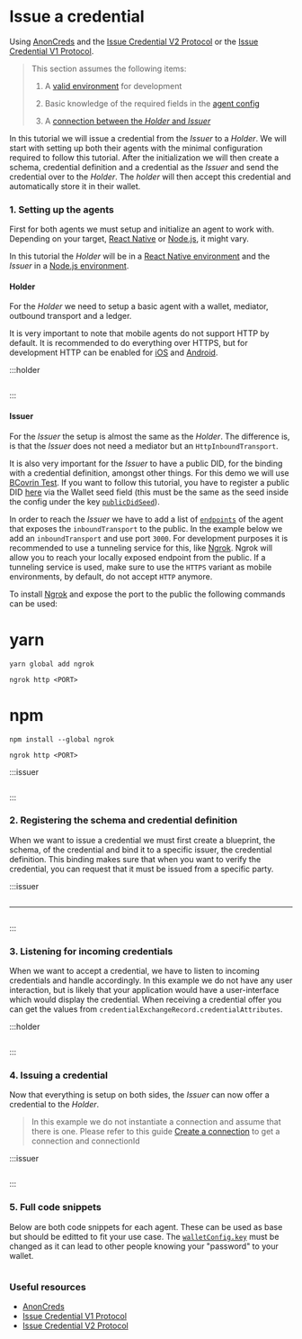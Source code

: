 # Issue a credential

Using [AnonCreds](https://anoncreds-wg.github.io/anoncreds-spec/) and the
[Issue Credential V2
Protocol](https://github.com/hyperledger/aries-rfcs/blob/main/features/0453-issue-credential-v2/README.md)
or the [Issue Credential V1
Protocol](https://github.com/hyperledger/aries-rfcs/blob/main/features/0036-issue-credential/README.md).

> This section assumes the following items:
>
> 1. A [valid environment](../getting-started/prerequisites) for development
>
> 1. Basic knowledge of the required fields in the [agent
>    config](./agent-config)
> 1. A [connection between the _Holder_ and _Issuer_](./create-a-connection)

In this tutorial we will issue a credential from the _Issuer_ to a _Holder_. We
will start with setting up both their agents with the minimal configuration
required to follow this tutorial. After the initialization we will then create
a schema, credential definition and a credential as the _Issuer_ and send the
credential over to the _Holder_. The _holder_ will then accept this credential
and automatically store it in their wallet.

### 1. Setting up the agents

First for both agents we must setup and initialize an agent to work with.
Depending on your target, [React
Native](../getting-started/prerequisites/react-native) or
[Node.js](../getting-started/prerequisites/react-native), it might vary.

In this tutorial the _Holder_ will be in a [React Native
environment](../getting-started/prerequisites/react-native) and the _Issuer_ in
a [Node.js environment](../getting-started/prerequisites/nodejs).

#### Holder

For the _Holder_ we need to setup a basic agent with a wallet, mediator,
outbound transport and a ledger.

It is very important to note that mobile agents do not support HTTP by default.
It is recommended to do everything over HTTPS, but for development HTTP can be
enabled for
[iOS](https://stackoverflow.com/questions/30731785/how-do-i-load-an-http-url-with-app-transport-security-enabled-in-ios-9)
and
[Android](https://stackoverflow.com/questions/51902629/how-to-allow-all-network-connection-types-http-and-https-in-android-9-pie).

:::holder

```typescript showLineNumbers issue-a-credential.ts section-1

```

:::

#### Issuer

For the _Issuer_ the setup is almost the same as the _Holder_. The difference
is, is that the _Issuer_ does not need a mediator but an
`HttpInboundTransport`.

It is also very important for the _Issuer_ to have a public DID, for the
binding with a credential definition, amongst other things. For this demo we
will use [BCovrin Test](http://test.bcovrin.vonx.io). If you want to follow
this tutorial, you have to register a public DID
[here](http://test.bcovrin.vonx.io) via the Wallet seed field (this must be the
same as the seed inside the config under the key
[`publicDidSeed`](./agent-config#publicdidseed)).

In order to reach the _Issuer_ we have to add a list of
[`endpoints`](./agent-config#endpoints) of the agent that exposes the
`inboundTransport` to the public. In the example below we add an
`inboundTransport` and use port `3000`. For development purposes it is
recommended to use a tunneling service for this, like
[Ngrok](https://ngrok.com). Ngrok will allow you to reach your locally exposed
endpoint from the public. If a tunneling service is used, make sure to use the
`HTTPS` variant as mobile environments, by default, do not accept `HTTP`
anymore.

To install [Ngrok](https://ngrok.com) and expose the port to the public the
following commands can be used:

<!-- tabs -->

# yarn

```console
yarn global add ngrok

ngrok http <PORT>
```

# npm

```console
npm install --global ngrok

ngrok http <PORT>
```

<!-- /tabs -->

:::issuer

```typescript showLineNumbers issue-a-credential.ts section-2

```

:::

### 2. Registering the schema and credential definition

When we want to issue a credential we must first create a blueprint, the
schema, of the credential and bind it to a specific issuer, the credential
definition. This binding makes sure that when you want to verify the
credential, you can request that it must be issued from a specific party.

:::issuer

```typescript showLineNumbers issue-a-credential.ts section-3

```

---

```typescript showLineNumbers issue-a-credential.ts section-4

```

:::

### 3. Listening for incoming credentials

When we want to accept a credential, we have to listen to incoming credentials
and handle accordingly. In this example we do not have any user interaction,
but is likely that your application would have a user-interface which would
display the credential. When receiving a credential offer you can get the
values from `credentialExchangeRecord.credentialAttributes`.

:::holder

```typescript showLineNumbers issue-a-credential.ts section-5

```

:::

### 4. Issuing a credential

Now that everything is setup on both sides, the _Issuer_ can now offer a
credential to the _Holder_.

> In this example we do not instantiate a connection and assume that there is
> one. Please refer to this guide [Create a connection](./create-a-connection)
> to get a connection and connectionId

:::issuer

```typescript showLineNumbers issue-a-credential.ts section-6

```

:::

### 5. Full code snippets

Below are both code snippets for each agent. These can be used as base but
should be editted to fit your use case. The
[`walletConfig.key`](./agent-config#walletconfigkey) must be changed as it can
lead to other people knowing your "password" to your wallet.

```typescript showLineNumbers issue-a-credential.ts

```

### Useful resources

- [AnonCreds](https://anoncreds-wg.github.io/anoncreds-spec/)
- [Issue Credential V1
  Protocol](https://github.com/hyperledger/aries-rfcs/blob/main/features/0036-issue-credential/README.md)
- [Issue Credential V2
  Protocol](https://github.com/hyperledger/aries-rfcs/blob/main/features/0453-issue-credential-v2/README.md)
